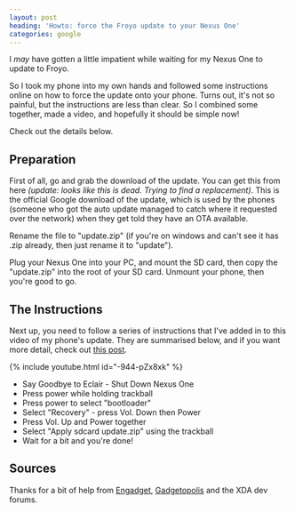 ```yaml
---
layout: post
heading: 'Howto: force the Froyo update to your Nexus One'
categories: google
---
```


I *may* have gotten a little impatient while waiting for my Nexus One to update to Froyo.

So I took my phone into my own hands and followed some instructions online on how to force the update onto your phone. Turns out, it's not so painful, but the instructions are less than clear. So I combined some together, made a video, and hopefully it should be simple now!

Check out the details below.

## Preparation

First of all, go and grab the download of the update. You can get this from here *(update: looks like this is dead. Trying to find a replacement)*. This is the official Google download of the update, which is used by the phones (someone who got the auto update managed to catch where it requested over the network) when they get told they have an OTA available.

Rename the file to "update.zip" (if you're on windows and can't see it has .zip already, then just rename it to "update").

Plug your Nexus One into your PC, and mount the SD card, then copy the "update.zip" into the root of your SD card. Unmount your phone, then you're good to go.

## The Instructions

Next up, you need to follow a series of instructions that I've added in to this video of my phone's update. They are summarised below, and if you want more detail, check out [this post](https://web.archive.org/web/20150105235545/http://www.gadgetopolis.com/posts/7733).

{% include youtube.html id="-944-pZx8xk" %}

* Say Goodbye to Eclair - Shut Down Nexus One
* Press power while holding trackball
* Press power to select "bootloader"
* Select "Recovery" - press Vol. Down then Power
* Press Vol. Up and Power together
* Select "Apply sdcard update.zip" using the trackball
* Wait for a bit and you're done!

## Sources

Thanks for a bit of help from [Engadget](http://www.engadget.com/2010/05/22/android-2-2-froyo-manual-update-found-now-available-for-non-roo/), [Gadgetopolis](https://web.archive.org/web/20150105235545/http://www.gadgetopolis.com/posts/7733) and the XDA dev forums. 
